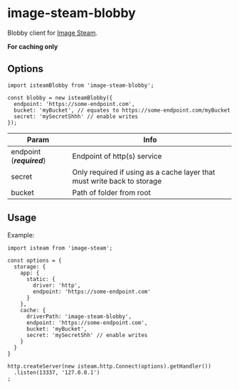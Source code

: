 # image-steam-blobby
Blobby client for [Image Steam](https://github.com/asilvas/node-image-steam).

**For caching only**


## Options

```ecmascript 6
import isteamBlobby from 'image-steam-blobby';

const blobby = new isteamBlobby({
  endpoint: 'https://some-endpoint.com',
  bucket: 'myBucket', // equates to https://some-endpoint.com/myBucket
  secret: 'mySecretShhh' // enable writes
});
```

| Param | Info |
| --- | --- |
| endpoint (***required***) | Endpoint of http(s) service |
| secret | Only required if using as a cache layer that must write back to storage |
| bucket | Path of folder from root |


## Usage

Example:

```ecmascript 6
import isteam from 'image-steam';

const options = {
  storage: {
    app: {
      static: {
        driver: 'http',
        endpoint: 'https://some-endpoint.com'
      }
    },
    cache: {
      driverPath: 'image-steam-blobby',
      endpoint: 'https://some-endpoint.com',
      bucket: 'myBucket',
      secret: 'mySecretShh' // enable writes
    }
  }
}

http.createServer(new isteam.http.Connect(options).getHandler())
  .listen(13337, '127.0.0.1')
;
```
